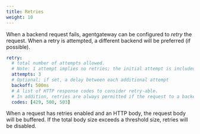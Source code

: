 ```yaml
---
title: Retries
weight: 10
---
```


When a backend request fails, agentgateway can be configured to *retry* the request.
When a retry is attempted, a different backend will be preferred (if possible).

```yaml
retry:
  # total number of attempts allowed.
  # Note: 1 attempt implies no retries; the initial attempt is included in the content.
  attempts: 3
  # Optional; if set, a delay between each additional attempt
  backoff: 500ms
  # A list of HTTP response codes to consider retry-able.
  # In addition, retries are always permitted if the request to a backend was never started.
  codes: [429, 500, 503]
```

When a request has retries enabled and an HTTP body, the request body will be buffered.
If the total body size exceeds a threshold size, retries will be disabled.